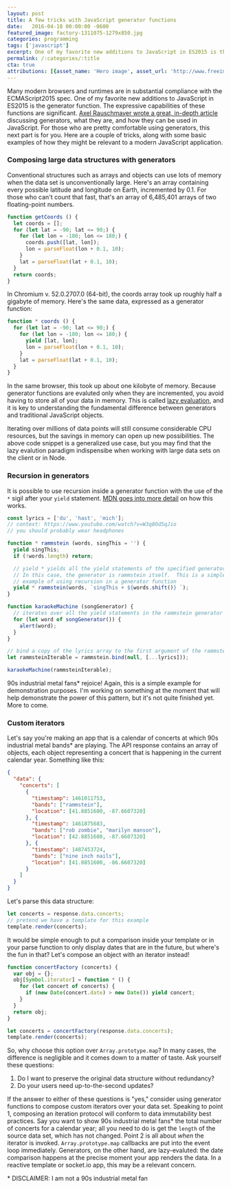 ```yaml
---
layout: post
title: A few tricks with JavaScript generator functions
date:   2016-04-18 00:00:00 -0600
featured_image: factory-1311075-1279x850.jpg
categories: programming
tags: ['javascript']
excerpt: One of my favorite new additions to JavaScript in ES2015 is the generator function.  The expressive capabilities of these functions are significant.  Here are a few ways to use them in modern JavaScript applications.
permalink: /:categories/:title
cta: true
attributions: [{asset_name: 'Hero image', asset_url: 'http://www.freeimages.com/photo/factory-1311075', author: Ehsan Namavar, license_name: 'FreeImages.com Content License'}]
---
```


Many modern browsers and runtimes are in substantial compliance with the ECMAScript2015 spec.  One of my favorite new additions to JavaScript in ES2015 is the generator function.  The expressive capabilities of these functions are significant.  [Axel Rauschmayer wrote a great, in-depth article](http://www.2ality.com/2015/03/es6-generators.html) discussing generators, what they are, and how they can be used in JavaScript.  For those who are pretty comfortable using generators, this next part is for you.  Here are a couple of tricks, along with some basic examples of how they might be relevant to a modern JavaScript application.

### Composing large data structures with generators 

Conventional structures such as arrays and objects can use lots of memory when the data set is unconventionally large.  Here's an array containing every possible latitude and longitude on Earth, incremented by 0.1.  For those who can't count that fast, that's an array of 6,485,401 arrays of two floating-point numbers.

```js
function getCoords () {
  let coords = [];
  for (let lat = -90; lat <= 90;) {
    for (let lon = -180; lon <= 180;) {
      coords.push([lat, lon]);
      lon = parseFloat(lon + 0.1, 10);
    }
    lat = parseFloat(lat + 0.1, 10);
  }
  return coords;
}
```

In Chromium v. 52.0.2707.0 (64-bit), the coords array took up roughly half a gigabyte of memory.  Here's the same data, expressed as a generator function:

```js
function * coords () {
  for (let lat = -90; lat <= 90;) {
    for (let lon = -180; lon <= 180;) {
      yield [lat, lon];
      lon = parseFloat(lon + 0.1, 10);
    }
    lat = parseFloat(lat + 0.1, 10);
  }
}
```

In the same browser, this took up about one kilobyte of memory.  Because generator functions are evaluted only when they are incremented, you avoid having to store all of your data in memory.  This is called [lazy evaluation](http://odetocode.com/blogs/scott/archive/2015/03/09/lazy-evaluation-of-generators-in-es6.aspx), and it is key to understanding the fundamental difference between generators and traditional JavaScript objects.

Iterating over millions of data points will still consume considerable CPU resources, but the savings in memory can open up new possibilities.  The above code snippet is a generalized use case, but you may find that the lazy evalution paradigm indispensibe when working with large data sets on the client or in Node.

### Recursion in generators

It is possible to use recursion inside a generator function with the use of the `*` sigil after your `yield` statement.  [MDN goes into more detail](https://developer.mozilla.org/en-US/docs/Web/JavaScript/Reference/Operators/yield*) on how this works.

```js
const lyrics = ['du', 'hast', 'mich'];
// context: https://www.youtube.com/watch?v=W3q8Od5qJio
// you should probably wear headphones

function * rammstein (words, singThis = '') {
  yield singThis;
  if (!words.length) return;

  // yield * yields all the yield statements of the specified generator.
  // In this case, the generator is rammstein itself.  This is a simple
  // example of using recursion in a generator function
  yield * rammstein(words, `singThis + ${words.shift()} `);
}

function karaokeMachine (songGenerator) {
  // iterates over all the yield statements in the rammstein generator
  for (let word of songGenerator()) {
    alert(word);
  }
}

// bind a copy of the lyrics array to the first argument of the rammstein generator
let rammsteinIterable = rammstein.bind(null, [...lyrics]));

karaokeMachine(rammsteinIterable);
```

90s industrial metal fans\* rejoice!  Again, this is a simple example for demonstration purposes.  I'm working on something at the moment that will help demonstrate the power of this pattern, but it's not quite finished yet.  More to come.

### Custom iterators

Let's say you're making an app that is a calendar of concerts at which 90s industrial metal bands\* are playing.  The API response contains an array of objects, each object representing a concert that is happening in the current calendar year.  Something like this:

```json
{
  "data": {
    "concerts": [
      {
        "timestamp": 1461011753,
        "bands": ["rammstein"],
        "location": [41.8851600, -87.6607320]
      }, {
        "timestamp": 1461875683,
        "bands": ["rob zombie", "marilyn manson"],
        "location": [42.8851600, -87.6607320]
      }, {
        "timestamp": 1487453724,
        "bands": ["nine inch nails"],
        "location": [41.8851600, -86.6607320]
      }
    ]
  }
}
```

Let's parse this data structure:

```js
let concerts = response.data.concerts;
// pretend we have a template for this example
template.render(concerts);
```

It would be simple enough to put a comparison inside your template or in your parse function to only display dates that are in the future, but where's the fun in that?  Let's compose an object with an iterator instead!

```js
function concertFactory (concerts) {
  var obj = {};
  obj[Symbol.iterator] = function * () {
    for (let concert of concerts) {
      if (new Date(concert.date) > new Date()) yield concert;
    }
  }
  return obj;
}

let concerts = concertFactory(response.data.concerts);
template.render(concerts);
```

So, why choose this option over `Array.prototype.map`?  In many cases, the difference is negligible and it comes down to a matter of taste.  Ask yourself these questions:

1. Do I want to preserve the original data structure without redundancy?
2. Do your users need up-to-the-second updates?

If the answer to either of these questions is "yes," consider using generator functions to compose custom iterators over your data set.  Speaking to point 1, composing an iteration protocol will conform to data immutability best practices.  Say you want to show 90s industrial metal fans\* the total number of concerts for a calendar year; all you need to do is get the `length` of the source data set, which has not changed.  Point 2 is all about _when_ the iterator is invoked.  `Array.prototype.map` callbacks are put into the event loop immediately.  Generators, on the other hand, are lazy-evaluted: the date comparison happens at the precise moment your app renders the data.  In a reactive template or socket.io app, this may be a relevant concern.

\* DISCLAIMER: I am not a 90s industrial metal fan
